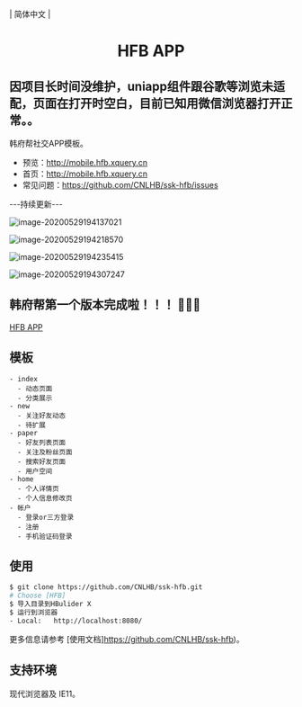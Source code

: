 | 简体中文 |

<h1 align="center">HFB APP</h1>

## 因项目长时间没维护，uniapp组件跟谷歌等浏览未适配，页面在打开时空白，目前已知用微信浏览器打开正常。。

韩府帮社交APP模板。
- 预览：http://mobile.hfb.xquery.cn
- 首页：http://mobile.hfb.xquery.cn
- 常见问题：https://github.com/CNLHB/ssk-hfb/issues

---持续更新---


![image-20200529194137021](./static/common/topic.png)

![image-20200529194218570](./static/common/topic1.png)

![image-20200529194235415](./static/common/message.png)

![image-20200529194307247](./static/common/home.png)



## 韩府帮第一个版本完成啦！！！ 🎉🎉🎉

[HFB APP](http://mobile.hfb.xquery.cn)

## 模板

```
- index
  - 动态页面
  - 分类展示
- new
  - 关注好友动态
  - 待扩展
- paper
  - 好友列表页面
  - 关注及粉丝页面
  - 搜索好友页面
  - 用户空间
- home
  - 个人详情页
  - 个人信息修改页
- 帐户
  - 登录or三方登录
  - 注册
  - 手机验证码登录
```

## 使用

```bash
$ git clone https://github.com/CNLHB/ssk-hfb.git
# Choose [HFB]
$ 导入目录到HBulider X
$ 运行到浏览器
- Local:   http://localhost:8080/ 
```

更多信息请参考 [使用文档]https://github.com/CNLHB/ssk-hfb)。

## 支持环境

现代浏览器及 IE11。

